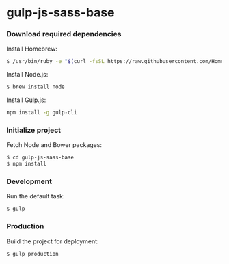 # gulp-js-sass-base

### Download required dependencies

Install Homebrew:

```sh
$ /usr/bin/ruby -e "$(curl -fsSL https://raw.githubusercontent.com/Homebrew/install/master/install)"
```

Install Node.js:

```sh
$ brew install node
```

Install Gulp.js:

```sh
npm install -g gulp-cli
```

### Initialize project

Fetch Node and Bower packages:

```sh
$ cd gulp-js-sass-base
$ npm install
```

### Development

Run the default task:

```sh
$ gulp
```

### Production

Build the project for deployment:

```sh
$ gulp production
```
